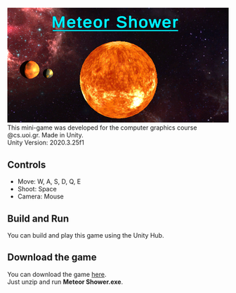 ![MeteorShower](https://github.com/PetrosKarampas/MeteorShower/blob/main/Assets/Images/MeteorShower.png)
This mini-game was developed for the computer graphics course @cs.uoi.gr. Made in Unity.<br />
Unity Version: 2020.3.25f1
## Controls
- Move: W, A, S, D, Q, E
- Shoot: Space
- Camera: Mouse
## Build and Run
You can build and play this game using the Unity Hub. 
## Download the game
You can download the game [here](https://github.com/PetrosKarampas/MeteorShower/releases/download/v1.0.0/MeteorShowerBuild.zip).<br />
Just unzip and run **Meteor Shower.exe**.
